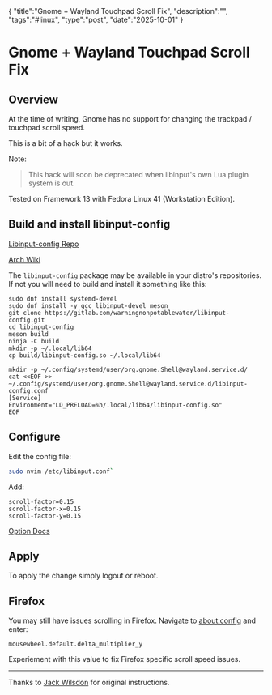 <steelsky>
{
    "title":"Gnome + Wayland Touchpad Scroll Fix",
    "description":"",
    "tags":"#linux",
    "type":"post",
    "date":"2025-10-01"
}
</steelsky>

# Gnome + Wayland Touchpad Scroll Fix

## Overview
At the time of writing, Gnome has no support for changing the trackpad / touchpad scroll speed. 

This is a bit of a hack but it works. 

Note:
> This hack will soon be deprecated when libinput's own Lua plugin system is out.

Tested on Framework 13 with Fedora Linux 41 (Workstation Edition).

## Build and install libinput-config

[Libinput-config Repo](https://gitlab.com/warningnonpotablewater/libinput-config)

[Arch Wiki](https://wiki.archlinux.org/title/Libinput)

The `libinput-config` package may be available in your distro's repositories. If not you will need to build and install it something like this:
```Shell
sudo dnf install systemd-devel
sudo dnf install -y gcc libinput-devel meson
git clone https://gitlab.com/warningnonpotablewater/libinput-config.git
cd libinput-config
meson build
ninja -C build
mkdir -p ~/.local/lib64
cp build/libinput-config.so ~/.local/lib64

mkdir -p ~/.config/systemd/user/org.gnome.Shell@wayland.service.d/
cat <<EOF >> ~/.config/systemd/user/org.gnome.Shell@wayland.service.d/libinput-config.conf
[Service]
Environment="LD_PRELOAD=%h/.local/lib64/libinput-config.so"
EOF
```

## Configure
Edit the config file:
```sh
sudo nvim /etc/libinput.conf`
```
Add:
```
scroll-factor=0.15
scroll-factor-x=0.15
scroll-factor-y=0.15
```

[Option Docs](https://gitlab.com/warningnonpotablewater/libinput-config#how-to-use)

## Apply
To apply the change simply logout or reboot.

## Firefox
You may still have issues scrolling in Firefox. Navigate to [about:config](about:config) and enter:
```
mousewheel.default.delta_multiplier_y
```

Experiement with this value to fix Firefox specific scroll speed issues. 

---

Thanks to [Jack Wilsdon](https://jackwilsdon.me/libinput-config-silverblue/) for original instructions.
